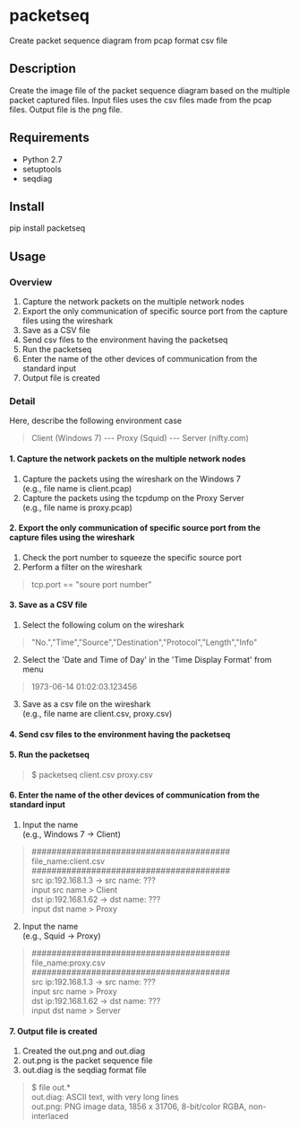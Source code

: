 # packetseq
Create packet sequence diagram from pcap format csv file

## Description
Create the image file of the packet sequence diagram based on the multiple packet captured files.
Input files uses the csv files made from the pcap files.
Output file is the png file.

## Requirements
* Python 2.7
* setuptools
* seqdiag

## Install
pip install packetseq

## Usage

### Overview
1. Capture the network packets on the multiple network nodes  
2. Export the only communication of specific source port from the capture files using the wireshark  
3. Save as a CSV file
4. Send csv files to the environment having the packetseq
5. Run the packetseq
6. Enter the name of the other devices of communication from the standard input  
7. Output file is created

### Detail

Here, describe the following environment case
> Client (Windows 7) --- Proxy (Squid) --- Server (nifty.com)

#### 1. Capture the network packets on the multiple network nodes  

1. Capture the packets using the wireshark on the Windows 7  
(e.g., file name is client.pcap)
2. Capture the packets using the tcpdump on the Proxy Server  
(e.g., file name is proxy.pcap)

#### 2. Export the only communication of specific source port from the capture files using the wireshark  

1. Check the port number to squeeze the specific source port
2. Perform a filter on the wireshark  

> tcp.port == "soure port number"

#### 3. Save as a CSV file

1. Select the following colum on the wireshark

> "No.","Time","Source","Destination","Protocol","Length","Info"  

2. Select the 'Date and Time of Day' in the 'Time Display Format' from menu

> 1973-06-14 01:02:03.123456  

3. Save as a csv file on the wireshark  
(e.g., file name are client.csv, proxy.csv)

#### 4. Send csv files to the environment having the packetseq

#### 5. Run the packetseq

> $ packetseq client.csv proxy.csv

#### 6. Enter the name of the other devices of communication from the standard input  

1. Input the name  
(e.g., Windows 7 -> Client)

> \########################################  
> file_name:client.csv  
> \########################################  
> src ip:192.168.1.3 -> src name: ???  
> input src name > Client  
> dst ip:192.168.1.62 -> dst name: ???  
> input dst name > Proxy  

2. Input the name  
(e.g., Squid -> Proxy)

> \########################################  
> file_name:proxy.csv  
> \########################################  
> src ip:192.168.1.3 -> src name: ???  
> input src name > Proxy  
> dst ip:192.168.1.62 -> dst name: ???  
> input dst name > Server  

#### 7. Output file is created

1. Created the out.png and out.diag  
2. out.png is the packet sequence file  
3. out.diag is the seqdiag format file  

> $ file out.*  
out.diag: ASCII text, with very long lines  
out.png:  PNG image data, 1856 x 31706, 8-bit/color RGBA, non-interlaced  

